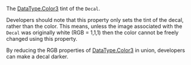 The [DataType.Color3](https://developer.roblox.com/search#stq=Color3) tint of the `Decal`.

Developers should note that this property only sets the tint of the decal, rather than the color. This means, unless the image associated with the `Decal` was originally white (RGB = 1,1,1) then the color cannot be freely changed using this property.

By reducing the RGB properties of [DataType.Color3](https://developer.roblox.com/search#stq=Color3) in union, developers can make a decal darker.